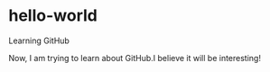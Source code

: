 # hello-world
Learning GitHub

Now, I am trying to learn about GitHub.I believe it will be interesting!

